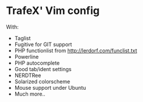 TrafeX' Vim config
==================

With:

* Taglist
* Fugitive for GIT support
* PHP functionlist from http://lerdorf.com/funclist.txt
* Powerline
* PHP autocomplete
* Good tab/ident settings
* NERDTRee
* Solarized colorscheme
* Mouse support under Ubuntu
* Much more..
